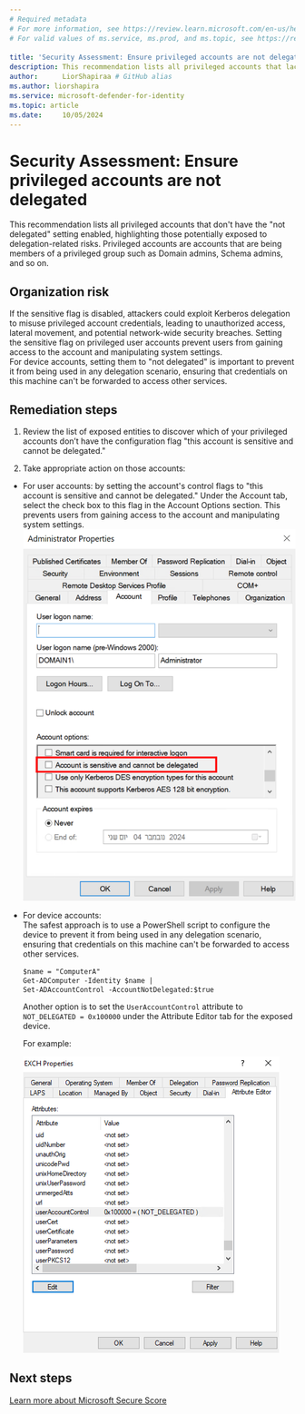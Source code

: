 ```yaml
---
# Required metadata
# For more information, see https://review.learn.microsoft.com/en-us/help/platform/learn-editor-add-metadata?branch=main
# For valid values of ms.service, ms.prod, and ms.topic, see https://review.learn.microsoft.com/en-us/help/platform/metadata-taxonomies?branch=main

title: 'Security Assessment: Ensure privileged accounts are not delegated'
description: This recommendation lists all privileged accounts that lack the "account is sensitive and cannot be delegated" flag.
author:      LiorShapiraa # GitHub alias
ms.author: liorshapira
ms.service: microsoft-defender-for-identity
ms.topic: article
ms.date:     10/05/2024
---
```


# Security Assessment: Ensure privileged accounts are not delegated

This recommendation lists all privileged accounts that don't have the "not delegated" setting enabled, highlighting those potentially exposed to delegation-related risks. Privileged accounts are accounts that are being members of a privileged group such as Domain admins, Schema admins, and so on. 

## Organization risk

If the sensitive flag is disabled, attackers could exploit Kerberos delegation to misuse privileged account credentials, leading to unauthorized access, lateral movement, and potential network-wide security breaches. Setting the sensitive flag on privileged user accounts prevent users from gaining access to the account and manipulating system settings.   
For device accounts, setting them to "not delegated" is important to prevent it from being used in any delegation scenario, ensuring that credentials on this machine can't be forwarded to access other services.

## Remediation steps

1. Review the list of exposed entities to discover which of your privileged accounts don’t have the configuration flag "this account is sensitive and cannot be delegated."

1. Take appropriate action on those accounts:

- For user accounts: by setting the account's control flags to "this account is sensitive and cannot be delegated." Under the Account tab, select the check box to this flag in the Account Options section. This prevents users from gaining access to the account and manipulating system settings.    
![Screenshot of user profile.](media/ensure-privileged-accounts-with-sensitive-flag/administrator-properties.png)

- For device accounts:  
The safest approach is to use a PowerShell script to configure the device to prevent it from being used in any delegation scenario, ensuring that credentials on this machine can't be forwarded to access other services.

  ```
  $name = "ComputerA" 
  Get-ADComputer -Identity $name |
  Set-ADAccountControl -AccountNotDelegated:$true
  ```
  Another option is to set the `UserAccountControl` attribute to `NOT_DELEGATED = 0x100000` under the Attribute Editor tab for the exposed device.   
  
  For example:  
  
    ![Screenshot of device profile.](media/ensure-privileged-accounts-with-sensitive-flag/device-profile.png)
  
## Next steps

[Learn more about Microsoft Secure Score](/microsoft-365/security/defender/microsoft-secure-score)

